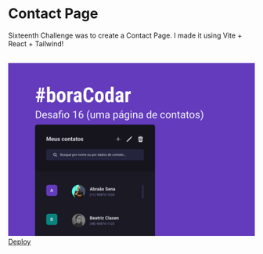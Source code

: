 <h1><strong>Contact Page</strong></h1>

<p>Sixteenth Challenge was to create a Contact Page. I made it using Vite + React + Tailwind!</p>
<br>

<img src='./src/assets/capa.png'>

<br>
<a href='https://login-page-ten-tau.vercel.app/' target='_blank'>Deploy</a>